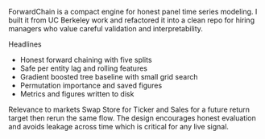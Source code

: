 ForwardChain is a compact engine for honest panel time series modeling. I built it from UC Berkeley work and refactored it into a clean repo for hiring managers who value careful validation and interpretability.

Headlines
* Honest forward chaining with five splits
* Safe per entity lag and rolling features
* Gradient boosted tree baseline with small grid search
* Permutation importance and saved figures
* Metrics and figures written to disk

Relevance to markets
Swap Store for Ticker and Sales for a future return target then rerun the same flow. The design encourages honest evaluation and avoids leakage across time which is critical for any live signal.
